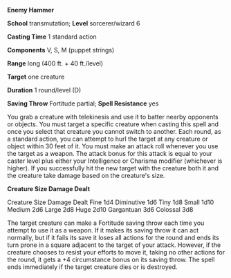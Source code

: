  **Enemy Hammer**

**School** transmutation; **Level** sorcerer/wizard 6

**Casting Time** 1 standard action

**Components** V, S, M (puppet strings)

**Range** long (400 ft. + 40 ft./level)

**Target** one creature

**Duration** 1 round/level (D)

**Saving Throw** Fortitude partial; **Spell Resistance** yes

You grab a creature with telekinesis and use it to batter nearby opponents or objects. You must target a specific creature when casting this spell and once you select that creature you cannot switch to another. Each round, as a standard action, you can attempt to hurl the target at any creature or object within 30 feet of it. You must make an attack roll whenever you use the target as a weapon. The attack bonus for this attack is equal to your caster level plus either your Intelligence or Charisma modifier (whichever is higher). If you successfully hit the new target with the creature both it and the creature take damage based on the creature's size.

**Creature Size Damage Dealt**

<thead><tr>
<th>Creature Size</th>
<th>Damage Dealt</th>
</tr></thead><tbody>
<tr class="odd">
<td>Fine</td>
<td>1d4</td>
</tr>
<tr class="even">
<td>Diminutive</td>
<td>1d6</td>
</tr>
<tr class="odd">
<td>Tiny</td>
<td>1d8</td>
</tr>
<tr class="even">
<td>Small</td>
<td>1d10</td>
</tr>
<tr class="odd">
<td>Medium</td>
<td>2d6</td>
</tr>
<tr class="even">
<td>Large</td>
<td>2d8</td>
</tr>
<tr class="odd">
<td>Huge</td>
<td>2d10</td>
</tr>
<tr class="even">
<td>Gargantuan</td>
<td>3d6</td>
</tr>
<tr class="odd">
<td>Colossal</td>
<td>3d8</td>
</tr>
</tbody>

The target creature can make a Fortitude saving throw each time you attempt to use it as a weapon. If it makes its saving throw it can act normally, but if it fails its save it loses all actions for the round and ends its turn prone in a square adjacent to the target of your attack. However, if the creature chooses to resist your efforts to move it, taking no other actions for the round, it gets a +4 circumstance bonus on its saving throw. The spell ends immediately if the target creature dies or is destroyed.

